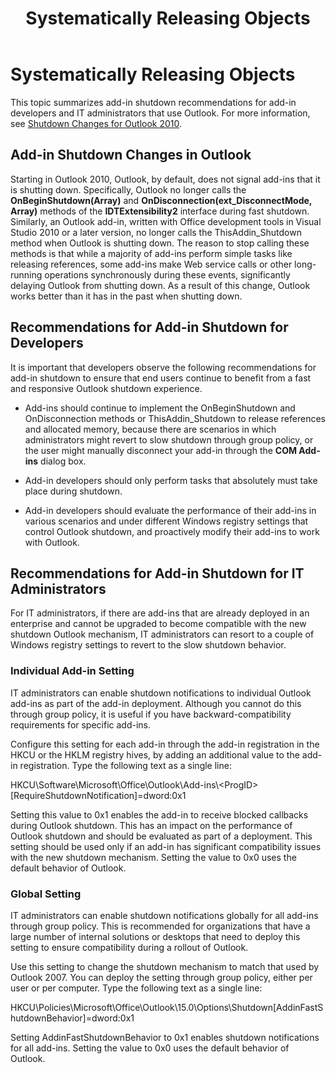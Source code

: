 ﻿---
title: Systematically Releasing Objects
TOCTitle: Systematically Releasing Objects
ms:assetid: d4cd1d8e-aae6-483b-a4d8-1656171e838d
ms:mtpsurl: https://msdn.microsoft.com/en-us/library/Bb623945(v=office.15)
ms:contentKeyID: 55119785
ms.date: 07/24/2014
mtps_version: v=office.15
---

# Systematically Releasing Objects

This topic summarizes add-in shutdown recommendations for add-in developers and IT administrators that use Outlook. For more information, see [Shutdown Changes for Outlook 2010](https://msdn.microsoft.com/en-us/library/ee720183\(v=office.15\)).

## Add-in Shutdown Changes in Outlook

Starting in Outlook 2010, Outlook, by default, does not signal add-ins that it is shutting down. Specifically, Outlook no longer calls the **OnBeginShutdown(Array)** and **OnDisconnection(ext\_DisconnectMode, Array)** methods of the **IDTExtensibility2** interface during fast shutdown. Similarly, an Outlook add-in, written with Office development tools in Visual Studio 2010 or a later version, no longer calls the ThisAddin\_Shutdown method when Outlook is shutting down. The reason to stop calling these methods is that while a majority of add-ins perform simple tasks like releasing references, some add-ins make Web service calls or other long-running operations synchronously during these events, significantly delaying Outlook from shutting down. As a result of this change, Outlook works better than it has in the past when shutting down.

## Recommendations for Add-in Shutdown for Developers

It is important that developers observe the following recommendations for add-in shutdown to ensure that end users continue to benefit from a fast and responsive Outlook shutdown experience.

  - Add-ins should continue to implement the OnBeginShutdown and OnDisconnection methods or ThisAddin\_Shutdown to release references and allocated memory, because there are scenarios in which administrators might revert to slow shutdown through group policy, or the user might manually disconnect your add-in through the **COM Add-ins** dialog box.

  - Add-in developers should only perform tasks that absolutely must take place during shutdown.

  - Add-in developers should evaluate the performance of their add-ins in various scenarios and under different Windows registry settings that control Outlook shutdown, and proactively modify their add-ins to work with Outlook.

## Recommendations for Add-in Shutdown for IT Administrators

For IT administrators, if there are add-ins that are already deployed in an enterprise and cannot be upgraded to become compatible with the new shutdown Outlook mechanism, IT administrators can resort to a couple of Windows registry settings to revert to the slow shutdown behavior.

### Individual Add-in Setting

IT administrators can enable shutdown notifications to individual Outlook add-ins as part of the add-in deployment. Although you cannot do this through group policy, it is useful if you have backward-compatibility requirements for specific add-ins.

Configure this setting for each add-in through the add-in registration in the HKCU or the HKLM registry hives, by adding an additional value to the add-in registration. Type the following text as a single line:

HKCU\\Software\\Microsoft\\Office\\Outlook\\Add-ins\\\<ProgID\>\[RequireShutdownNotification\]=dword:0x1

Setting this value to 0x1 enables the add-in to receive blocked callbacks during Outlook shutdown. This has an impact on the performance of Outlook shutdown and should be evaluated as part of a deployment. This setting should be used only if an add-in has significant compatibility issues with the new shutdown mechanism. Setting the value to 0x0 uses the default behavior of Outlook.

### Global Setting

IT administrators can enable shutdown notifications globally for all add-ins through group policy. This is recommended for organizations that have a large number of internal solutions or desktops that need to deploy this setting to ensure compatibility during a rollout of Outlook.

Use this setting to change the shutdown mechanism to match that used by Outlook 2007. You can deploy the setting through group policy, either per user or per computer. Type the following text as a single line:

HKCU\\Policies\\Microsoft\\Office\\Outlook\\15.0\\Options\\Shutdown\[AddinFastShutdownBehavior\]=dword:0x1

Setting AddinFastShutdownBehavior to 0x1 enables shutdown notifications for all add-ins. Setting the value to 0x0 uses the default behavior of Outlook.


